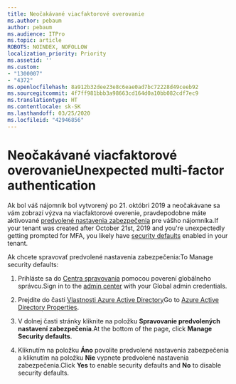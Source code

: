 ```yaml
---
title: Neočakávané viacfaktorové overovanie
ms.author: pebaum
author: pebaum
ms.audience: ITPro
ms.topic: article
ROBOTS: NOINDEX, NOFOLLOW
localization_priority: Priority
ms.assetid: ''
ms.custom:
- "1300007"
- "4372"
ms.openlocfilehash: 8a912b32dee23e8c6eae0ad7bc72228d49ceeb92
ms.sourcegitcommit: 4f7ff981bbb3a98663cd164d0a10bb082cdf7ec9
ms.translationtype: HT
ms.contentlocale: sk-SK
ms.lasthandoff: 03/25/2020
ms.locfileid: "42946856"
---
```

# <a name="unexpected-multi-factor-authentication"></a><span data-ttu-id="9819f-102">Neočakávané viacfaktorové overovanie</span><span class="sxs-lookup"><span data-stu-id="9819f-102">Unexpected multi-factor authentication</span></span>

<span data-ttu-id="9819f-103">Ak bol váš nájomník bol vytvorený po 21. októbri 2019 a neočakávane sa vám zobrazí výzva na viacfaktorové overenie, pravdepodobne máte aktivované [predvolené nastavenia zabezpečenia](http://aka.ms/securitydefaults) pre vášho nájomníka.</span><span class="sxs-lookup"><span data-stu-id="9819f-103">If your tenant was created after October 21st, 2019 and you're unexpectedly getting prompted for MFA, you likely have [security defaults](http://aka.ms/securitydefaults) enabled in your tenant.</span></span> 

<span data-ttu-id="9819f-104">Ak chcete spravovať predvolené nastavenia zabezpečenia:</span><span class="sxs-lookup"><span data-stu-id="9819f-104">To Manage security defaults:</span></span>

1. <span data-ttu-id="9819f-105">Prihláste sa do [Centra spravovania](https://go.microsoft.com/fwlink/p/?linkid=834822) pomocou poverení globálneho správcu.</span><span class="sxs-lookup"><span data-stu-id="9819f-105">Sign in to the [admin center](https://go.microsoft.com/fwlink/p/?linkid=834822) with your Global admin credentials.</span></span>

2. <span data-ttu-id="9819f-106">Prejdite do časti [Vlastnosti Azure Active Directory](https://portal.azure.com/#blade/Microsoft_AAD_IAM/ActiveDirectoryMenuBlade/Properties)</span><span class="sxs-lookup"><span data-stu-id="9819f-106">Go to [Azure Active Directory Properties](https://portal.azure.com/#blade/Microsoft_AAD_IAM/ActiveDirectoryMenuBlade/Properties).</span></span>

3. <span data-ttu-id="9819f-107">V dolnej časti stránky kliknite na položku **Spravovanie predvolených nastavení zabezpečenia**.</span><span class="sxs-lookup"><span data-stu-id="9819f-107">At the bottom of the page, click **Manage Security defaults**.</span></span>

4. <span data-ttu-id="9819f-108">Kliknutím na položku **Áno** povolíte predvolené nastavenia zabezpečenia a kliknutím na položku **Nie** vypnete predvolené nastavenia zabezpečenia.</span><span class="sxs-lookup"><span data-stu-id="9819f-108">Click **Yes** to enable security defaults and **No** to disable security defaults.</span></span>
